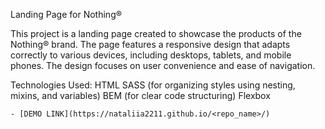 Landing Page for Nothing®

This project is a landing page created to showcase the products of the Nothing® brand. The page features a responsive design that adapts correctly to various devices, including desktops, tablets, and mobile phones. The design focuses on user convenience and ease of navigation.

Technologies Used:
HTML
SASS (for organizing styles using nesting, mixins, and variables)
BEM (for clear code structuring)
Flexbox

    - [DEMO LINK](https://nataliia2211.github.io/<repo_name>/)
